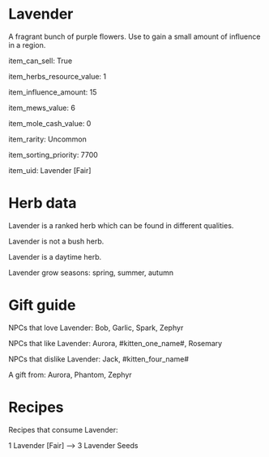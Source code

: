 # Lavender

A fragrant bunch of purple flowers. Use to gain a small amount of influence in a region.

item_can_sell: True

item_herbs_resource_value: 1

item_influence_amount: 15

item_mews_value: 6

item_mole_cash_value: 0

item_rarity: Uncommon

item_sorting_priority: 7700

item_uid: Lavender [Fair]

# Herb data

Lavender is a ranked herb which can be found in different qualities.

Lavender is not a bush herb.

Lavender is a daytime herb.

Lavender grow seasons: spring, summer, autumn

# Gift guide

NPCs that love Lavender: Bob, Garlic, Spark, Zephyr

NPCs that like Lavender: Aurora, #kitten_one_name#, Rosemary

NPCs that dislike Lavender: Jack, #kitten_four_name#

A gift from: Aurora, Phantom, Zephyr

# Recipes

Recipes that consume Lavender:

1 Lavender [Fair] --> 3 Lavender Seeds